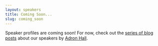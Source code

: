 ```yaml
---
layout: speakers
title: Coming Soon...
slug: coming_soon
---
```

Speaker profiles are coming soon! For now, check out the [series of blog posts](http://compositecode.com/category/conferences/) about our speakers by [Adron Hall](http://twitter.com/adron).